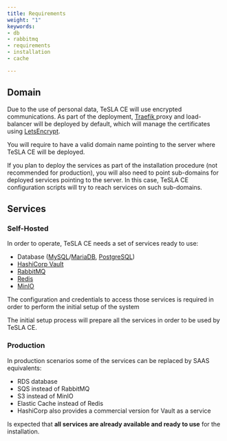 ```yaml
---
title: Requirements
weight: "1"
keywords:
- db
- rabbitmq
- requirements
- installation
- cache

---
```

## Domain

Due to the use of personal data, TeSLA CE will use encrypted communications. As part of the deployment, [Traefik ](https://traefik.io/)proxy and load-balancer will be deployed by default, which will manage the certificates using [LetsEncrypt](https://letsencrypt.org/).

You will require to have a valid domain name pointing to the server where TeSLA CE will be deployed. 

If you plan to deploy the services as part of the installation procedure (not recommended for production), you will also need to point sub-domains for deployed services pointing to the server. In this case, TeSLA CE configuration scripts will try to reach services on such sub-domains. 

## Services

### Self-Hosted

In order to operate, TeSLA CE needs a set of services ready to use:

* Database ([MySQL](https://www.mysql.com/)/[MariaDB](https://mariadb.org/), [PostgreSQL](https://www.postgresql.org/))
* [HashiCorp Vault](https://www.vaultproject.io/)
* [RabbitMQ](https://www.rabbitmq.com/)
* [Redis](https://redis.io/)
* [MinIO](https://min.io/)

The configuration and credentials to access those services is required in order to perform the initial setup of the system

The initial setup process will prepare all the services in order to be used by TeSLA CE.

### Production

In production scenarios some of the services can be replaced by SAAS equivalents:

* RDS database
* SQS instead of RabbitMQ
* S3 instead of MinIO
* Elastic Cache instead of Redis
* HashiCorp also provides a commercial version for Vault as a service

Is expected that **all services are already available and ready to use** for the installation.
